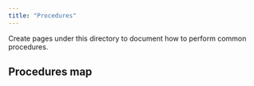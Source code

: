 ```yaml
---
title: "Procedures"
---
```


Create pages under this directory to document how to perform common procedures.

## Procedures map
